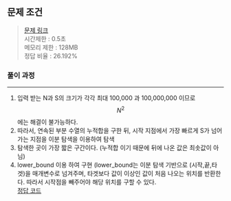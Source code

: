 ## 문제 조건
> <a href = "https://www.acmicpc.net/problem/1806"> 문제 링크 </a>  
> 시간제한 : 0.5초  
> 메모리 제한 : 128MB  
> 정답 비율 : 26.192%

### 풀이 과정
---
1. 입력 받는 N과 S의 크기가 각각 최대 100,000 과 100,000,000 이므로 $$N^2$$에는 해결이 불가능하다.
2. 따라서, 연속된 부분 수열의 누적합을 구한 뒤, 시작 지점에서 가장 빠르게 S가 넘어가는 지점을 이분 탐색을 이용하여 탐색
3. 탐색한 곳이 가장 짧은 구간이다. (누적합 이기 때문에 뒤에 나온 값은 최솟값이 아님)
4. lower_bound 이용 하여 구현 (lower_bound는 이분 탐색 기반으로 (시작,끝,타겟)을 매개변수로 넘겨주며, 타겟보다 값이 이상인 값이 처음 나오는 위치를 반환한다. 따라서 시작점을 빼주어야 해당 위치를 구할 수 있다.  
<a href = "https://github.com/rloJo/OAAD/blob/main/BinarySearch/example/BOJ_1806/1806.cpp" > 정답 코드</a>

